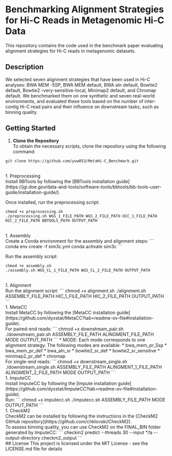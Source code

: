 # Benchmarking Alignment Strategies for Hi-C Reads in Metagenomic Hi-C Data
This repository contains the code used in the benchmark paper evaluating alignment strategies for Hi-C reads in metagenomic datasets.

## Description
We selected seven alignment strategies that have been used in Hi-C analyses: BWA MEM -5SP, BWA MEM default, BWA aln default, Bowtie2 default, Bowtie2 –very-sensitive-local, Minimap2 default, and Chromap default. We benchmarked them on one synthetic and seven real-world environments, and evaluated these tools based on the number of inter-contig Hi-C read pairs and their influence on downstream tasks, such as binning quality.

## Getting Started
1. **Clone the Repository** <br>
To obtain the necessary scripts, clone the repository using the following command:
```
git clone https://github.com/yuw053/MetaHi-C_Benchmark.git
```
<br>
1. Preprocessing <br>
Install BBTools by following the [BBTools installation guide](https://jgi.doe.gov/data-and-tools/software-tools/bbtools/bb-tools-user-guide/installation-guide/).

Once installed, run the preprocessing script:
```
chmod +x preprocessing.sh
./preprocessing.sh WGS_1_FILE_PATH WGS_2_FILE_PATH HIC_1_FILE_PATH HIC_2_FILE_PATH BBTOOLS_PATH OUTPUT_PATH
```
<br>
1. Assembly <br>
Create a Conda environment for the assembly and alignment steps:
```
conda env create -f sim3c.yml
conda activate sim3c
```
<br>

Run the assembly script:
```
chmod +x assembly.sh 
./assembly.sh WGS_CL_1_FILE_PATH WGS_CL_2_FILE_PATH OUTPUT_PATH
```
<br>
1. Alignment <br>
Run the alignment script:
```
chmod +x alignment.sh
./alignment.sh ASSEMBLY_FILE_PATH HIC_1_FILE_PATH HIC_2_FILE_PATH OUTPUT_PATH
```
<br>
1. MetaCC <br>
Install MetaCC by following the [MetaCC installation guide](https://github.com/dyxstat/MetaCC?tab=readme-ov-file#installation-guide).
<br>
For paired-end reads:
```
chmod +x downstream_pair.sh
./downstream_pair.sh ASSEMBLY_FILE_PATH ALINGMENT_FILE_PATH MODE OUTPUT_PATH
```
* MODE: Each mode corresponds to one alignment strategy. The following modes are available:
    * bwa_mem_pr_5sp
    * bwa_mem_pr_def
    * bwa_aln_sr
    * bowtie2_sr_def
    * bowtie2_sr_sensitive
    * minimap2_pr_def
    * chromap
<br>
For single-end reads:
```
chmod +x downstream_single.sh
./downstream_single.sh ASSEMBLY_FILE_PATH ALINGMENT_1_FILE_PATH ALINGMENT_2_FILE_PATH MODE OUTPUT_PATH
```
<br>
1. ImputeCC <br>
Install ImputeCC by following the [Impute installation guide](https://github.com/dyxstat/ImputeCC?tab=readme-ov-file#installation-guide).
<br>
Run:
```
chmod +x imputecc.sh
./imputecc.sh ASSEMBLY_FILE_PATH MODE OUTPUT_PATH
```
<br>
1. CheckM2 <br>
CheckM2 can be installed by following the instructions in the [CheckM2 GitHub repository](https://github.com/chklovski/CheckM2). <br>
To assess binning quality, you can use CheckM2 on the FINAL_BIN folder generated by ImputeCC:
```
checkm2 predict --threads 30 --input *.fa --output-directory checkm2_output
```
<br>
## License
This project is licensed under the MIT License - see the LICENSE.md file for details
